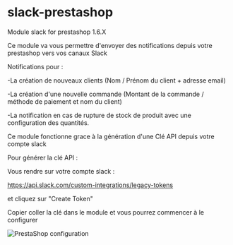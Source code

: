 # slack-prestashop
Module slack for prestashop 1.6.X

Ce module va vous permettre d'envoyer des notifications depuis votre prestashop vers vos canaux Slack

Notifications pour : 

-La création de nouveaux clients (Nom / Prénom du client + adresse email)

-La création d'une nouvelle commande (Montant de la commande / méthode de paiement et nom du client)

-La notification en cas de rupture de stock de produit avec une configuration des quantités. 

Ce module fonctionne grace à la génération d'une Clé API depuis votre compte slack

Pour générer la clé API : 

Vous rendre sur votre compte slack : 

https://api.slack.com/custom-integrations/legacy-tokens

et cliquez sur "Create Token"

Copier coller la clé dans le module et vous pourrez commencer à le configurer


![PrestaShop configuration](https://github.com/MaximeLachere/slack-prestashop/tree/master/slack/screenshot.png)
